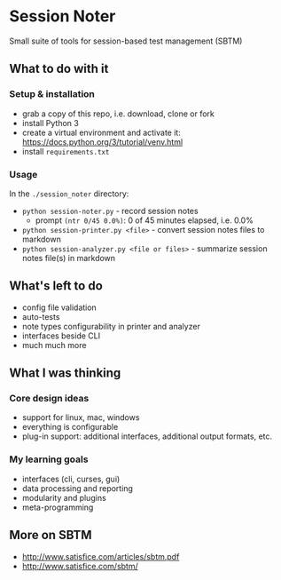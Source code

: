 # Session Noter

Small suite of tools for session-based test management (SBTM)


## What to do with it

### Setup & installation
- grab a copy of this repo, i.e. download, clone or fork
- install Python 3
- create a virtual environment and activate it: https://docs.python.org/3/tutorial/venv.html
- install `requirements.txt`

### Usage
In the `./session_noter` directory:
- `python session-noter.py` - record session notes
    - prompt `(ntr 0/45 0.0%)`: 0 of 45 minutes elapsed, i.e. 0.0%
- `python session-printer.py <file>` - convert session notes files to markdown
- `python session-analyzer.py <file or files>` - summarize session notes file(s) in markdown


## What's left to do
- config file validation
- auto-tests
- note types configurability in printer and analyzer
- interfaces beside CLI
- much much more


## What I was thinking

### Core design ideas
- support for linux, mac, windows
- everything is configurable
- plug-in support: additional interfaces, additional output formats, etc.

### My learning goals
- interfaces (cli, curses, gui)
- data processing and reporting
- modularity and plugins
- meta-programming


## More on SBTM
- http://www.satisfice.com/articles/sbtm.pdf
- http://www.satisfice.com/sbtm/
